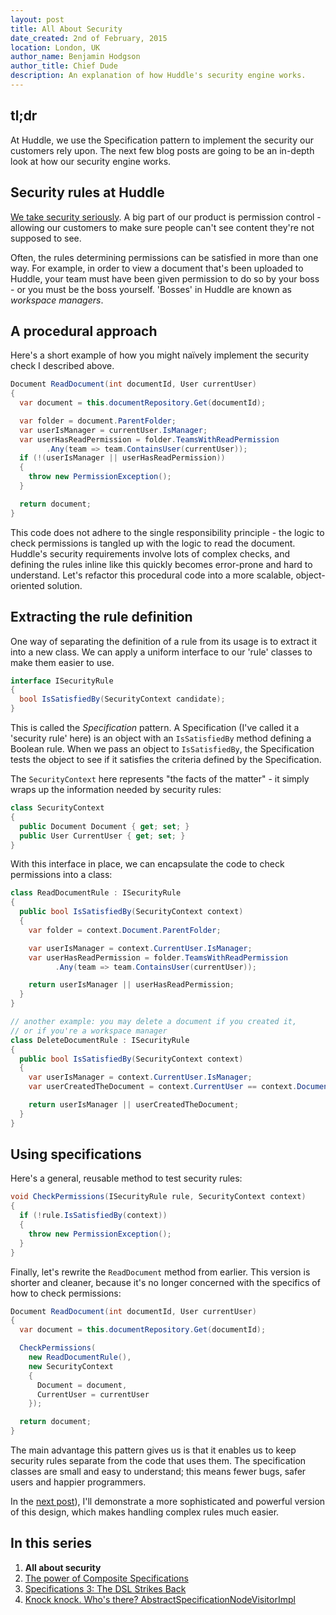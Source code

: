 ```yaml
---
layout: post
title: All About Security
date_created: 2nd of February, 2015
location: London, UK
author_name: Benjamin Hodgson
author_title: Chief Dude
description: An explanation of how Huddle's security engine works.
---
```


tl;dr
-----

At Huddle, we use the Specification pattern to implement the
security our customers rely upon. The next few blog posts are going to be
an in-depth look at how our security engine works.

Security rules at Huddle
------------------------

[We take security seriously](http://www.huddle.com/product-overview/secure-collaboration).
A big part of our product is permission control -
allowing our customers to make sure people can't see content
they're not supposed to see.

Often, the rules determining permissions can be satisfied
in more than one way. For example, in order to view a document
that's been uploaded to Huddle, your team must have been given
permission to do so by your boss - or you must be the boss yourself.
'Bosses' in Huddle are known as _workspace managers_.

A procedural approach
---------------------

Here's a short example of how you might naïvely implement the
security check I described above.

```csharp
Document ReadDocument(int documentId, User currentUser)
{
  var document = this.documentRepository.Get(documentId);

  var folder = document.ParentFolder;
  var userIsManager = currentUser.IsManager;
  var userHasReadPermission = folder.TeamsWithReadPermission
        .Any(team => team.ContainsUser(currentUser));
  if (!(userIsManager || userHasReadPermission))
  {
    throw new PermissionException();
  }

  return document;
}
```

This code does not adhere to the single responsibility principle - the
logic to check permissions is tangled up with the logic to read the document.
Huddle's security requirements involve lots of complex checks,
and defining the rules inline like this quickly becomes
error-prone and hard to understand. Let's refactor this procedural
code into a more scalable, object-oriented solution.

Extracting the rule definition
------------------------------

One way of separating the definition of a rule from its usage is
to extract it into a new class. We can apply a uniform interface
to our 'rule' classes to make them easier to use.

```csharp
interface ISecurityRule
{
  bool IsSatisfiedBy(SecurityContext candidate);
}
```

This is called the _Specification_ pattern.
A Specification (I've called it a 'security rule' here) is an
object with an `IsSatisfiedBy` method defining a Boolean rule.
When we pass an object to `IsSatisfiedBy`, the Specification tests
the object to see if it satisfies the criteria defined
by the Specification.

The `SecurityContext` here represents "the facts of the matter" -
it simply wraps up the information needed by security rules:

```csharp
class SecurityContext
{
  public Document Document { get; set; }
  public User CurrentUser { get; set; }
}
```

With this interface in place, we can encapsulate the code
to check permissions into a class:

```csharp
class ReadDocumentRule : ISecurityRule
{
  public bool IsSatisfiedBy(SecurityContext context)
  {
    var folder = context.Document.ParentFolder;

    var userIsManager = context.CurrentUser.IsManager;
    var userHasReadPermission = folder.TeamsWithReadPermission
          .Any(team => team.ContainsUser(currentUser));

    return userIsManager || userHasReadPermission;
  }
}

// another example: you may delete a document if you created it,
// or if you're a workspace manager
class DeleteDocumentRule : ISecurityRule
{
  public bool IsSatisfiedBy(SecurityContext context)
  {
    var userIsManager = context.CurrentUser.IsManager;
    var userCreatedTheDocument = context.CurrentUser == context.Document.Creator;

    return userIsManager || userCreatedTheDocument;
  }
}
```

Using specifications
--------------------

Here's a general, reusable method to test security rules:

```csharp
void CheckPermissions(ISecurityRule rule, SecurityContext context)
{
  if (!rule.IsSatisfiedBy(context))
  {
    throw new PermissionException();
  }
}
```

Finally, let's rewrite the `ReadDocument` method from earlier.
This version is shorter and cleaner, because it's no longer concerned
with the specifics of how to check permissions:

```csharp
Document ReadDocument(int documentId, User currentUser)
{
  var document = this.documentRepository.Get(documentId);

  CheckPermissions(
    new ReadDocumentRule(),
    new SecurityContext
    {
      Document = document,
      CurrentUser = currentUser
    });

  return document;
}
```

The main advantage this pattern gives us is that it enables
us to keep security rules separate from the code that uses them.
The specification classes are small and easy to understand;
this means fewer bugs, safer users and happier programmers.

In the [next post](Composite-specifications)),
I'll demonstrate a more sophisticated and powerful version
of this design, which makes handling complex rules much easier.

In this series
--------------

1. **All about security**
2. [The power of Composite Specifications](Composite-specifications.md)
3. [Specifications 3: The DSL Strikes Back](Specifications-dsl.md)
4. [Knock knock. Who's there? AbstractSpecificationNodeVisitorImpl](Specification-visitor.md)
